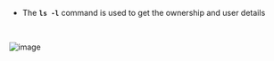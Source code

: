 - The **`ls -l`** command is used to get the ownership and user details

<br>

![image](https://github.com/user-attachments/assets/7cc25280-fedc-4286-857c-291abf37c725)

<br>
